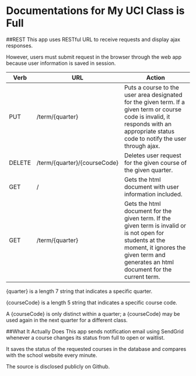 # Documentations for My UCI Class is Full

##REST
This app uses RESTful URL to receive requests and display ajax responses.

However, users must submit request in the browser through the web app because user information is saved in session.

Verb	|URL	|Action
---|---|---
PUT	|/term/{quarter}	|Puts a course to the user area designated for the given term. If a given term or course code is invalid, it responds with an appropriate status code to notify the user through ajax.
DELETE	|/term/{quarter}/{courseCode}	|Deletes user request for the given course of the given quarter.
GET	|/	|Gets the html document with user information included.
GET	|/term/{quarter}	|Gets the html document for the given term. If the given term is invalid or is not open for students at the moment, it ignores the given term and generates an html document for the current term.
{quarter} is a length 7 string that indicates a specific quarter.

{courseCode} is a length 5 string that indicates a specific course code.

A {courseCode} is only distinct within a quarter; a {courseCode} may be used again in the next quarter for a different class.

##What It Actually Does
This app sends notification email using SendGrid whenever a course changes its status from full to open or waitlist.

It saves the status of the requested courses in the database and compares with the school website every minute.

The source is disclosed publicly on Github.
